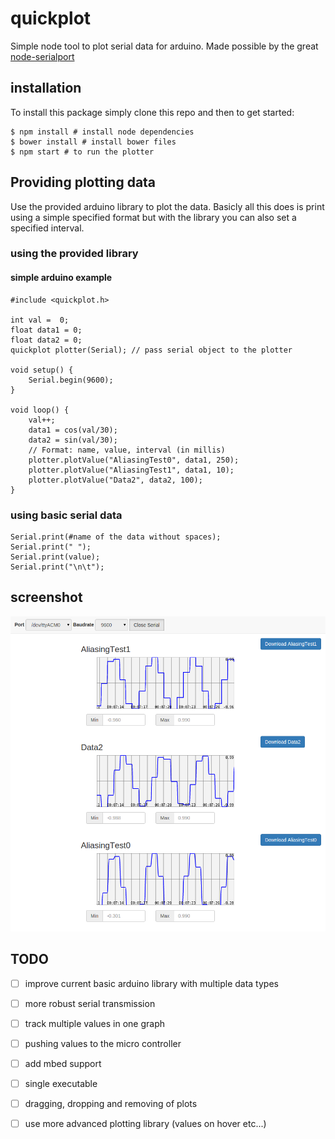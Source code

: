 # quickplot
Simple node tool to plot serial data for arduino. 
Made possible by the great [node-serialport](https://github.com/voodootikigod/node-serialport)

## installation
To install this package simply clone this repo and then to get started:
```
$ npm install # install node dependencies
$ bower install # install bower files
$ npm start # to run the plotter
```

## Providing plotting data
Use the provided arduino library to plot the data.
Basicly all this does is print using a simple specified format but with the library you can also set a specified interval.
### using the provided library

#### simple arduino example
```
#include <quickplot.h>

int val =  0;
float data1 = 0;
float data2 = 0;
quickplot plotter(Serial); // pass serial object to the plotter

void setup() {
    Serial.begin(9600); 
}

void loop() {
    val++;
    data1 = cos(val/30);
    data2 = sin(val/30);
    // Format: name, value, interval (in millis)
    plotter.plotValue("AliasingTest0", data1, 250);
    plotter.plotValue("AliasingTest1", data1, 10);
    plotter.plotValue("Data2", data2, 100);
}

```
### using basic serial data


```
Serial.print(#name of the data without spaces);
Serial.print(" ");
Serial.print(value);
Serial.print("\n\t");
```

## screenshot
![missing screenshot](screenshot.png?raw=true "Basic plot of test data")

## TODO
- [ ] improve current basic arduino library with multiple data types
- [ ] more robust serial transmission
- [ ] track multiple values in one graph
- [ ] pushing values to the micro controller
- [ ] add mbed support
- [ ] single executable
- [ ] dragging, dropping and removing of plots
- [ ] use more advanced plotting library (values on hover etc...)


